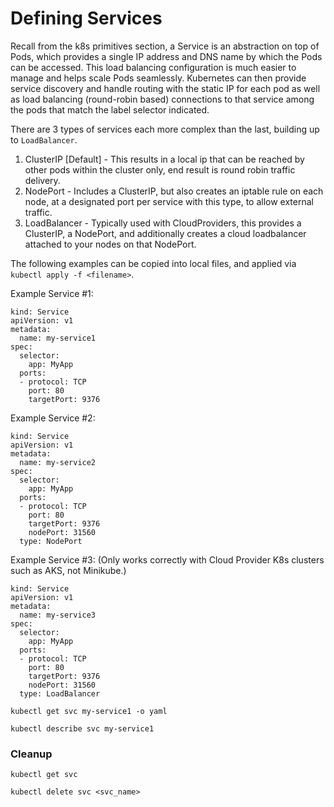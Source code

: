 # Defining Services

Recall from the k8s primitives section, a Service is an abstraction on top of Pods, which provides a single IP address and DNS name by which the Pods can be accessed. This load balancing configuration is much easier to manage and helps scale Pods seamlessly.
Kubernetes can then provide service discovery and handle routing with the static IP for each pod as well as load balancing (round-robin based) connections to that service among the pods that match the label selector indicated.

There are 3 types of services each more complex than the last, building up to `LoadBalancer`.

1. ClusterIP [Default] - This results in a local ip that can be reached by other pods within the cluster only, end result is round robin traffic delivery.
2. NodePort - Includes a ClusterIP, but also creates an iptable rule on each node, at a designated port per service with this type, to allow external traffic.
3. LoadBalancer - Typically used with CloudProviders, this provides a ClusterIP, a NodePort, and additionally creates a cloud loadbalancer attached to your nodes on that NodePort.

The following examples can be copied into local files, and applied via `kubectl apply -f <filename>`.

Example Service #1:

```
kind: Service
apiVersion: v1
metadata:
  name: my-service1
spec:
  selector:
    app: MyApp
  ports:
  - protocol: TCP
    port: 80
    targetPort: 9376
```

Example Service #2:

```
kind: Service
apiVersion: v1
metadata:
  name: my-service2
spec:
  selector:
    app: MyApp
  ports:
  - protocol: TCP
    port: 80
    targetPort: 9376
    nodePort: 31560
  type: NodePort
```

Example Service #3: (Only works correctly with Cloud Provider K8s clusters such as AKS, not Minikube.)

```
kind: Service
apiVersion: v1
metadata:
  name: my-service3
spec:
  selector:
    app: MyApp
  ports:
  - protocol: TCP
    port: 80
    targetPort: 9376
    nodePort: 31560
  type: LoadBalancer
```


`kubectl get svc my-service1 -o yaml`

`kubectl describe svc my-service1`

### Cleanup

`kubectl get svc`

`kubectl delete svc <svc_name>`

